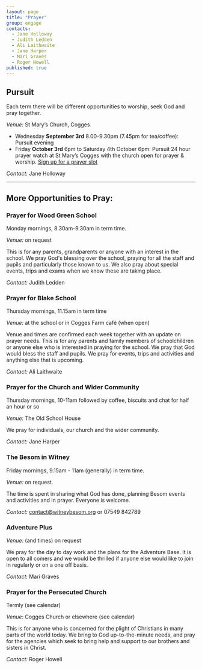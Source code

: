 ```yaml
---
layout: page
title: "Prayer"
group: engage
contacts:
  - Jane Holloway
  - Judith Ledden
  - Ali Laithwaite
  - Jane Harper
  - Mari Graves
  - Roger Howell
published: true
---
```


## Pursuit
Each term there will be different opportunities to worship, seek God and pray together.

*Venue:* St Mary’s Church, Cogges

* Wednesday **September 3rd**  8.00-9.30pm (7.45pm for tea/coffee): Pursuit evening
* Friday **October 3rd** 6pm to Saturday 4th October 6pm:  Pursuit 24 hour prayer watch at St Mary’s Cogges with the church open for prayer & worship. 
[Sign up for a prayer slot](https://docs.google.com/forms/d/1MgWW-233PmtShLDFt28wjgLkNKMyEPi4r1xfWu-RJ9Y/viewform)

*Contact:* Jane Holloway

---

## More Opportunities to Pray:

### Prayer for Wood Green School
Monday mornings, 8.30am-9.30am in term time.

*Venue:* on request

This is for any parents, grandparents or anyone with an interest in the school.  We pray God's blessing over the school, praying for all the staff and pupils and particularly those known to us.  We also pray about special events, trips and exams when we know these are taking place.

*Contact:* Judith Ledden

### Prayer for Blake School
Thursday mornings, 11.15am in term time

*Venue:* at the school or in Cogges Farm café (when open)

Venue and times are confirmed each week together with an update on prayer needs.
This is for any parents and family members of schoolchildren or anyone else who is interested in praying for the school. We pray that God would bless the staff and pupils.  We pray for events, trips and activities and anything else that is upcoming.

*Contact:* Ali Laithwaite

### Prayer for the Church and Wider Community
Thursday mornings, 10-11am followed by coffee, biscuits and chat for half an hour or so

*Venue:* The Old School House

We pray for individuals, our church and the wider community.

*Contact:* Jane Harper

### The Besom in Witney
Friday mornings, 9.15am - 11am (generally) in term time.

*Venue:* on request.

The time is spent in sharing what God has done, planning Besom events and activities and in prayer.  Everyone is welcome.

*Contact:* contact@witneybesom.org or 07549 842789

### Adventure Plus
*Venue:* (and times) on request

We pray for the day to day work and the plans for the Adventure Base.  It is open to all comers and we would be thrilled if anyone else would like to join in regularly or on a one off basis.

*Contact:* Mari Graves

### Prayer for the Persecuted Church
Termly (see calendar)

*Venue*: Cogges Church or elsewhere (see calendar)

This is for anyone who is concerned for the plight of Christians in many parts of the world today. We bring to God up-to-the-minute needs, and pray for the agencies which seek to bring help and support to our brothers and sisters in Christ.

*Contact:* Roger Howell
